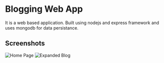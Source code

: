
# Blogging Web App

It is a web based application. 
Built using nodejs and express framework and uses mongodb for data persistance.


## Screenshots

![Home Page](homepage/todo.png)
![Expanded Blog](homepage/todo.png)
